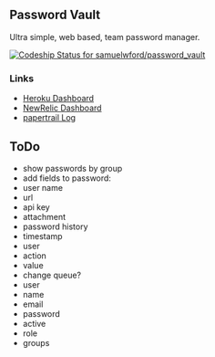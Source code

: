 ## Password Vault

Ultra simple, web based, team password manager.

[ ![Codeship Status for samuelwford/password_vault](https://codeship.io/projects/f996c870-fdfc-0131-d4fe-52725ace5304/status)](https://codeship.io/projects/29497)

### Links

* [Heroku Dashboard](https://dashboard.heroku.com/apps/password-vault-develop/resources)
* [NewRelic Dashboard](https://rpm.newrelic.com/accounts/732174/applications)
* [papertrail Log](https://papertrailapp.com/systems/password-vault-develop/events)

## ToDo

* show passwords by group
* add fields to password:
 * user name
 * url
 * api key
 * attachment
* password history
 * timestamp
 * user
 * action
 * value
* change queue?
* user
 * name
 * email
 * password
 * active
 * role
 * groups
